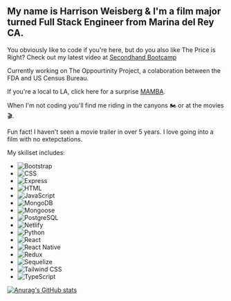 ## My name is Harrison Weisberg & I'm a film major turned Full Stack Engineer from Marina del Rey CA. 

You obviously like to code if you're here, but do you also like The Price is Right? Check out my latest video at [Secondhand Bootcamp](https://youtu.be/BkPLer7uZC8)

Currently working on The Oppourtinity Project, a colaboration between the FDA and US Census Bureau. 

If you're a local to LA, click here for a surprise [MAMBA](https://harrison-snake.netlify.app/).

When I'm not coding you'll find me riding in the canyons 🏍️ or at the movies 🎬.

Fun fact! I haven't seen a movie trailer in over 5 years. I love going into a film with no extepctations.

My skillset includes: 
- ![Bootstrap](https://img.shields.io/badge/Bootstrap-563D7C?style=for-the-badge&logo=bootstrap&logoColor=white)
- ![CSS](https://img.shields.io/badge/CSS3-1572B6?style=for-the-badge&logo=css3&logoColor=white)
- ![Express](https://img.shields.io/badge/Express.js-404D59?style=for-the-badge)
- ![HTML](https://img.shields.io/badge/HTML5-E34F26?style=for-the-badge&logo=html5&logoColor=white)
- ![JavaScript](https://img.shields.io/badge/JavaScript-F7DF1E?style=for-the-badge&logo=javascript&logoColor=black)
- ![MongoDB](https://img.shields.io/badge/MongoDB-4EA94B?style=for-the-badge&logo=mongodb&logoColor=white)
- ![Mongoose](https://img.shields.io/badge/Mongoose-880000.svg?style=for-the-badge&logo=Mongoose&logoColor=white)
- ![PostgreSQL](https://img.shields.io/badge/PostgreSQL-316192?style=for-the-badge&logo=postgresql&logoColor=white)
- ![Netlify](https://img.shields.io/badge/Netlify-00C7B7?style=for-the-badge&logo=netlify&logoColor=white)
- ![Python](https://img.shields.io/badge/Python-3776AB?style=for-the-badge&logo=python&logoColor=white)
- ![React](https://img.shields.io/badge/React-20232A?style=for-the-badge&logo=react&logoColor=61DAFB)
- ![React Native](https://img.shields.io/badge/React_Native-20232A?style=for-the-badge&logo=react&logoColor=61DAFB)
- ![Redux](https://img.shields.io/badge/Redux-593D88?style=for-the-badge&logo=redux&logoColor=white)
- ![Sequelize](https://img.shields.io/badge/sequelize-323330?style=for-the-badge&logo=sequelize&logoColor=blue)
- ![Tailwind CSS](https://img.shields.io/badge/Tailwind_CSS-38B2AC?style=for-the-badge&logo=tailwind-css&logoColor=white)
- ![TypeScript](https://img.shields.io/badge/TypeScript-007ACC?style=for-the-badge&logo=typescript&logoColor=white)

[![Anurag's GitHub stats](https://github-readme-stats.vercel.app/api?username=hpweisberg&count_private=true&show_icons=true&theme=radical)](https://github.com/hpweisberg/github-readme-stats)


<!--
**hpweisberg/hpweisberg** is a ✨ _special_ ✨ repository because its `README.md` (this file) appears on your GitHub profile.

Here are some ideas to get you started:

- 🔭 I’m currently working on ... 
- 🌱 I’m currently learning ...
- 👯 I’m looking to collaborate on ...
- 🤔 I’m looking for help with ...
- 💬 Ask me about ...
- 📫 How to reach me: ...
- 😄 Pronouns: ...
- ⚡ Fun fact: ...
-->
